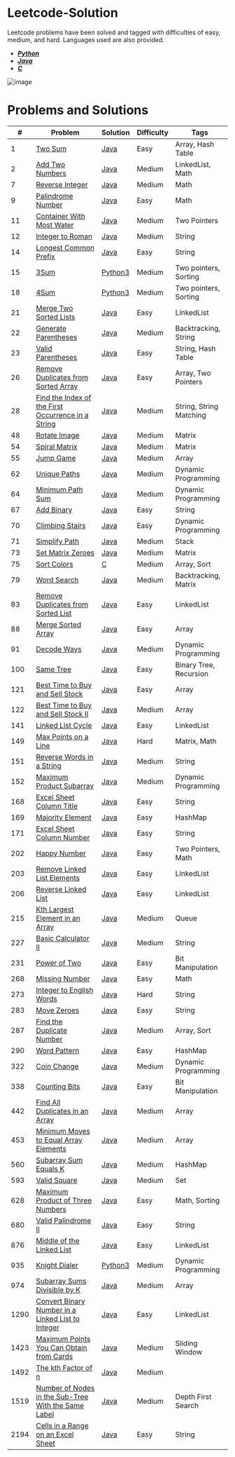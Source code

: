 # Leetcode-Solution
Leetcode problems have been solved and tagged with difficulties of easy, medium, and hard. Languages used are also provided.
- [***Python***](https://github.com/anand-saji/Leetcode-Solution/tree/main/Solutions/Python)
- [***Java***](https://github.com/anand-saji/Leetcode-Solution/tree/main/Solutions/Java)
- [***C***](https://github.com/anand-saji/Leetcode-Solution/tree/main/Solutions/C)

![image](https://leetcode.com/static/images/LeetCode_Sharing.png)
 
# Problems and Solutions
#|Problem|Solution|Difficulty|Tags
 --- | --- | --- | --- | ---
1 | [Two Sum](https://leetcode.com/problems/two-sum/) | [Java](https://github.com/anand-saji/Leetcode-Solution/blob/main/Solutions/Java/Two%20Sum.java)|Easy | Array, Hash Table
2 | [Add Two Numbers](https://leetcode.com/problems/add-two-numbers/description/) | [Java](https://github.com/anand-saji/Leetcode-Solution/blob/main/Solutions/Java/Add%20Two%20Numbers.java) | Medium | LinkedList, Math
7 | [Reverse Integer](https://leetcode.com/problems/reverse-integer/description/) | [Java](https://github.com/anand-saji/Leetcode-Solution/blob/main/Solutions/Java/Reverse%20Integer.java) | Medium | Math
9 | [Palindrome Number](https://leetcode.com/problems/palindrome-number/description/) | [Java](https://github.com/anand-saji/Leetcode-Solution/blob/main/Solutions/Java/Palindrome%20Number.java) | Easy | Math 
11 | [Container With Most Water](https://leetcode.com/problems/container-with-most-water/description/) | [Java](https://github.com/anand-saji/Leetcode-Solution/blob/main/Solutions/Java/Container%20With%20Most%20Water.java) | Medium | Two Pointers 
12 | [Integer to Roman](https://leetcode.com/problems/integer-to-roman/description/) | [Java](https://github.com/anand-saji/Leetcode-Solution/blob/main/Solutions/Java/Integer%20to%20Roman.java) | Medium | String
14 | [Longest Common Prefix](https://leetcode.com/problems/longest-common-prefix/description/) | [Java](https://github.com/anand-saji/Leetcode-Solution/blob/main/Solutions/Java/Longest%20Common%20Prefix.java) | Easy | String 
15 | [3Sum](https://leetcode.com/problems/3sum/description/) | [Python3](https://github.com/anand-saji/Leetcode-Solution/blob/main/Solutions/Python/3Sum.py) | Medium | Two pointers, Sorting
18 | [4Sum](https://leetcode.com/problems/4sum/description/) | [Python3](https://github.com/anand-saji/Leetcode-Solution/blob/main/Solutions/Python/4Sum.py) | Medium | Two pointers, Sorting 
21 | [Merge Two Sorted Lists](https://leetcode.com/problems/merge-two-sorted-lists/description/) | [Java](https://github.com/anand-saji/Leetcode-Solution/blob/main/Solutions/Java/Merge%20Two%20Sorted%20Lists.java) | Easy | LinkedList
22 | [Generate Parentheses](https://leetcode.com/problems/generate-parentheses/description/) | [Java](https://github.com/anand-saji/Leetcode-Solution/blob/main/Solutions/Java/Generate%20Parentheses.java) | Medium | Backtracking, String
23 | [Valid Parentheses](https://leetcode.com/problems/valid-parentheses/description/) | [Java](https://github.com/anand-saji/Leetcode-Solution/blob/main/Solutions/Java/Valid%20Parentheses.java) | Easy | String, Hash Table
26 | [Remove Duplicates from Sorted Array](https://leetcode.com/problems/remove-duplicates-from-sorted-array/description/)|[Java](https://github.com/anand-saji/Leetcode-Solution/blob/main/Solutions/Java/Find%20the%20Duplicate%20Number.java)| Easy | Array, Two Pointers
28 | [Find the Index of the First Occurrence in a String](https://leetcode.com/problems/find-the-index-of-the-first-occurrence-in-a-string/description/) | [Java](https://github.com/anand-saji/Leetcode-Solution/blob/main/Solutions/Java/Find%20the%20Index%20of%20the%20First%20Occurrence%20in%20a%20String.java) | Medium | String, String Matching
48 | [Rotate Image](https://leetcode.com/problems/rotate-image/description/) | [Java](https://github.com/anand-saji/Leetcode-Solution/blob/main/Solutions/Java/Rotate%20Image.java) | Medium | Matrix
54 | [Spiral Matrix](https://leetcode.com/problems/spiral-matrix/description/) | [Java](https://github.com/anand-saji/Leetcode-Solution/blob/main/Solutions/Java/Spiral%20Matrix.java) | Medium | Matrix 
55 | [Jump Game](https://leetcode.com/problems/jump-game/description/) | [Java](https://github.com/anand-saji/Leetcode-Solution/blob/main/Solutions/Java/Jump%20Game.java) | Medium | Array
62 | [Unique Paths](https://leetcode.com/problems/unique-paths/description/) | [Java](https://github.com/anand-saji/Leetcode-Solution/blob/main/Solutions/Java/Unique%20Paths.java) | Medium | Dynamic Programming 
64 | [Minimum Path Sum](https://leetcode.com/problems/minimum-path-sum/description/) | [Java](https://github.com/anand-saji/Leetcode-Solution/blob/main/Solutions/Java/Minimum%20Path%20Sum.java) | Medium | Dynamic Programming
67 | [Add Binary](https://leetcode.com/problems/add-binary/description/) | [Java](https://github.com/anand-saji/Leetcode-Solution/blob/main/Solutions/Java/Add%20Binary.java) | Easy | String
70 | [Climbing Stairs](https://leetcode.com/problems/climbing-stairs/description/) | [Java](https://github.com/anand-saji/Leetcode-Solution/blob/main/Solutions/Java/Climbing%20Stairs.java) | Easy | Dynamic Programming 
71 | [Simplify Path](https://leetcode.com/problems/simplify-path/description/) | [Java](https://github.com/anand-saji/Leetcode-Solution/blob/main/Solutions/Java/Simplify%20Path.java) | Medium | Stack
73 | [Set Matrix Zeroes](https://leetcode.com/problems/set-matrix-zeroes/description/) | [Java](https://github.com/anand-saji/Leetcode-Solution/blob/main/Solutions/Java/Set%20Matrix%20Zeroes.java) | Medium | Matrix
75 | [Sort Colors](https://leetcode.com/problems/sort-colors/description/) | [C](https://github.com/anand-saji/Leetcode-Solution/blob/main/Solutions/C/Sort%20Colors.c) | Medium | Array, Sort
79 | [Word Search](https://leetcode.com/problems/word-search/description/) | [Java](https://github.com/anand-saji/Leetcode-Solution/blob/main/Solutions/Java/Word%20Search.java) | Medium | Backtracking, Matrix
83 | [Remove Duplicates from Sorted List](https://leetcode.com/problems/remove-duplicates-from-sorted-list/description/) | [Java](https://github.com/anand-saji/Leetcode-Solution/blob/main/Solutions/Java/Remove%20Duplicates%20from%20Sorted%20List.java) | Easy | LinkedList
88 | [Merge Sorted Array](https://leetcode.com/problems/merge-sorted-array/description/) | [Java](https://github.com/anand-saji/Leetcode-Solution/blob/main/Solutions/Java/Merge%20Sorted%20Array.java) | Easy | Array
91 | [Decode Ways](https://leetcode.com/problems/decode-ways/description/) | [Java](https://github.com/anand-saji/Leetcode-Solution/blob/main/Solutions/Java/Decode%20Ways.java) | Medium | Dynamic Programming
100 | [Same Tree](https://leetcode.com/problems/same-tree/description/) | [Java](https://github.com/anand-saji/Leetcode-Solution/blob/main/Solutions/Java/Same%20Tree.java) | Easy | Binary Tree, Recursion
121 | [Best Time to Buy and Sell Stock](https://leetcode.com/problems/best-time-to-buy-and-sell-stock/description/) | [Java](https://github.com/anand-saji/Leetcode-Solution/blob/main/Solutions/Java/Best%20Time%20to%20Buy%20and%20Sell%20Stock.java) | Easy | Array 
122 | [Best Time to Buy and Sell Stock II](https://leetcode.com/problems/best-time-to-buy-and-sell-stock-ii/description/) | [Java](https://github.com/anand-saji/Leetcode-Solution/blob/main/Solutions/Java/Best%20Time%20to%20Buy%20and%20Sell%20Stock%20II.java) | Medium | Array 
141 | [Linked List Cycle](https://leetcode.com/problems/linked-list-cycle/description/) | [Java](https://github.com/anand-saji/Leetcode-Solution/blob/main/Solutions/Java/Linked%20List%20Cycle.java) | Easy | LinkedList
149 | [Max Points on a Line](https://leetcode.com/problems/max-points-on-a-line/description/) | [Java](https://github.com/anand-saji/Leetcode-Solution/blob/main/Solutions/Java/Max%20Points%20on%20a%20Line.java) | Hard | Matrix, Math
151 | [Reverse Words in a String](https://leetcode.com/problems/reverse-words-in-a-string/description/) | [Java](https://github.com/anand-saji/Leetcode-Solution/blob/main/Solutions/Java/Reverse%20Words%20in%20a%20String.java) | Medium | String
152 | [Maximum Product Subarray](https://leetcode.com/problems/maximum-product-subarray/description/) | [Java](https://github.com/anand-saji/Leetcode-Solution/blob/main/Solutions/Java/Maximum%20Product%20Subarray.java) | Medium | Dynamic Programming
168 | [Excel Sheet Column Title](https://leetcode.com/problems/excel-sheet-column-title/description/) | [Java](https://github.com/anand-saji/Leetcode-Solution/blob/main/Solutions/Java/Excel%20Sheet%20Column%20Title.java) | Easy | String
169 | [Majority Element](https://leetcode.com/problems/majority-element/description/) | [Java](https://github.com/anand-saji/Leetcode-Solution/blob/main/Solutions/Java/Majority%20Element.java) | Easy | HashMap
171 | [Excel Sheet Column Number](https://leetcode.com/problems/excel-sheet-column-number/description/) | [Java](https://github.com/anand-saji/Leetcode-Solution/blob/main/Solutions/Java/Excel%20Sheet%20Column%20Number.java) | Easy | String
202 | [Happy Number](https://leetcode.com/problems/happy-number/description/) | [Java](https://github.com/anand-saji/Leetcode-Solution/blob/main/Solutions/Java/Happy%20Number.java) | Easy | Two Pointers, Math
203 | [Remove Linked List Elements](https://leetcode.com/problems/remove-linked-list-elements/description/) | [Java](https://github.com/anand-saji/Leetcode-Solution/blob/main/Solutions/Java/Remove%20Linked%20List%20Elements.java) | Easy | LinkedList
206 | [Reverse Linked List](https://leetcode.com/problems/reverse-linked-list/description/) | [Java](https://github.com/anand-saji/Leetcode-Solution/blob/main/Solutions/Java/Reverse%20Linked%20List.java) | Easy | LinkedList
215 | [Kth Largest Element in an Array](https://leetcode.com/problems/kth-largest-element-in-an-array/description/) | [Java](https://github.com/anand-saji/Leetcode-Solution/blob/main/Solutions/Java/Kth%20Largest%20Element%20in%20an%20Array.java) | Medium | Queue 
227 | [Basic Calculator II](https://leetcode.com/problems/basic-calculator-ii/description/) | [Java](https://github.com/anand-saji/Leetcode-Solution/blob/main/Solutions/Java/Basic%20Calculator%20II.java) | Medium | String
231 | [Power of Two](https://leetcode.com/problems/power-of-two/description/) | [Java](https://github.com/anand-saji/Leetcode-Solution/blob/main/Solutions/Java/Power%20of%20Two.java) | Easy | Bit Manipulation
268 | [Missing Number](https://leetcode.com/problems/missing-number/description/) | [Java](https://github.com/anand-saji/Leetcode-Solution/blob/main/Solutions/Java/Missing%20Number.java) | Easy | Math
273 | [Integer to English Words](https://leetcode.com/problems/integer-to-english-words/description/) | [Java](https://github.com/anand-saji/Leetcode-Solution/blob/main/Solutions/Java/Integer%20to%20English%20Words.java) | Hard | String
283 | [Move Zeroes](https://leetcode.com/problems/move-zeroes/description/) | [Java](https://github.com/anand-saji/Leetcode-Solution/blob/main/Solutions/Java/Move%20Zeroes.java) | Easy | String
287 | [Find the Duplicate Number](https://leetcode.com/problems/find-the-duplicate-number/description/) | [Java](https://github.com/anand-saji/Leetcode-Solution/blob/main/Solutions/Java/Find%20the%20Duplicate%20Number.java) | Medium | Array, Sort
290 | [Word Pattern](https://leetcode.com/problems/word-pattern/description/) | [Java](https://github.com/anand-saji/Leetcode-Solution/blob/main/Solutions/Java/Word%20Pattern.java) | Easy | HashMap
322 | [Coin Change](https://leetcode.com/problems/coin-change/description/) | [Java](https://github.com/anand-saji/Leetcode-Solution/blob/main/Solutions/Java/Coin%20Change.java) | Medium | Dynamic Programming
338 | [Counting Bits](https://leetcode.com/problems/counting-bits/description/) | [Java](https://github.com/anand-saji/Leetcode-Solution/blob/main/Solutions/Java/Counting%20Bits.java) | Easy | Bit Manipulation
442 | [Find All Duplicates in an Array](https://leetcode.com/problems/find-all-duplicates-in-an-array/description/) | [Java](https://github.com/anand-saji/Leetcode-Solution/blob/main/Solutions/Java/Find%20All%20Duplicates%20in%20an%20Array.java) | Medium | Array 
453 | [Minimum Moves to Equal Array Elements](https://leetcode.com/problems/minimum-moves-to-equal-array-elements/description/) | [Java](https://github.com/anand-saji/Leetcode-Solution/blob/main/Solutions/Java/Minimum%20Moves%20to%20Equal%20Array%20Elements.java) | Medium | Array
560 | [Subarray Sum Equals K](https://leetcode.com/problems/subarray-sum-equals-k/description/) | [Java](https://github.com/anand-saji/Leetcode-Solution/blob/main/Solutions/Java/Subarray%20Sum%20Equals%20K.java) | Medium | HashMap 
593 | [Valid Square](https://leetcode.com/problems/valid-square/description/) | [Java](https://github.com/anand-saji/Leetcode-Solution/blob/main/Solutions/Java/Valid%20Square.java) | Medium | Set
628 | [Maximum Product of Three Numbers](https://leetcode.com/problems/maximum-product-of-three-numbers/description/) | [Java](https://github.com/anand-saji/Leetcode-Solution/blob/main/Solutions/Java/Maximum%20Product%20of%20Three%20Numbers.java) | Easy | Math, Sorting
680 | [Valid Palindrome II](https://leetcode.com/problems/valid-palindrome-ii/description/) | [Java](https://github.com/anand-saji/Leetcode-Solution/blob/main/Solutions/Java/Valid%20Palindrome%20II.java) | Easy | String
876 | [Middle of the Linked List](https://leetcode.com/problems/middle-of-the-linked-list/description/) | [Java](https://github.com/anand-saji/Leetcode-Solution/blob/main/Solutions/Java/Middle%20of%20the%20Linked%20List.java) | Easy | LinkedList
935 | [Knight Dialer](https://leetcode.com/problems/knight-dialer/description/) | [Python3](https://github.com/anand-saji/Leetcode-Solution/blob/main/Solutions/Python/Knight%20Dialer.py) | Medium | Dynamic Programming
974 | [Subarray Sums Divisible by K](https://leetcode.com/problems/subarray-sums-divisible-by-k/description/) | [Java](https://github.com/anand-saji/Leetcode-Solution/blob/main/Solutions/Java/Subarray%20Sums%20Divisible%20by%20K.java) | Medium | Array 
1290 | [Convert Binary Number in a Linked List to Integer](https://leetcode.com/problems/convert-binary-number-in-a-linked-list-to-integer/description/) | [Java](https://github.com/anand-saji/Leetcode-Solution/blob/main/Solutions/Java/Convert%20Binary%20Number%20in%20a%20Linked%20List%20to%20Integer.java) | Easy | LinkedList
1423 | [Maximum Points You Can Obtain from Cards](https://leetcode.com/problems/maximum-points-you-can-obtain-from-cards/description/) | [Java](https://github.com/anand-saji/Leetcode-Solution/blob/main/Solutions/Java/Maximum%20Points%20You%20Can%20Obtain%20from%20Cards.java) | Medium | Sliding Window
1492 | [The kth Factor of n](https://leetcode.com/problems/the-kth-factor-of-n/description/) | [Java](https://github.com/anand-saji/Leetcode-Solution/blob/main/Solutions/Java/The%20kth%20Factor%20of%20n.java) | Medium | 
1519 | [Number of Nodes in the Sub-Tree With the Same Label](https://leetcode.com/problems/number-of-nodes-in-the-sub-tree-with-the-same-label/description/) | [Java](https://github.com/anand-saji/Leetcode-Solution/blob/main/Solutions/Java/Number%20of%20Nodes%20in%20the%20Sub-Tree%20With%20the%20Same%20Label.java) | Medium | Depth First Search
2194 | [Cells in a Range on an Excel Sheet](https://leetcode.com/problems/cells-in-a-range-on-an-excel-sheet/description/) | [Java](https://github.com/anand-saji/Leetcode-Solution/blob/main/Solutions/Java/Cells%20in%20a%20Range%20on%20an%20Excel%20Sheet.java) | Easy | String
